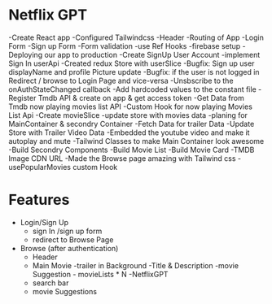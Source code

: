 # Netflix GPT

-Create React app
-Configured Tailwindcss
-Header
-Routing  of App
-Login Form
-Sign up Form
-Form validation 
-use Ref Hooks
-firebase setup
-Deploying our app to production
-Create SignUp User Account
-implement Sign In userApi
-Created redux Store with userSlice
-Bugfix: Sign up user displayName and profile Picture update
-Bugfix: if the user is not logged in Redirect / browse to Login Page and vice-versa
-Unsbscribe to the onAuthStateChanged callback
-Add hardcoded values to the constant file
-Register Tmdb API & create on app & get access token
-Get Data from Tmdb now playing movies list API
-Custom Hook for now  playing Movies List Api
-Create movieSlice
-update store with movies data
-planing for MainContainer & secondry Container
-Fetch Data for trailer Data
-Update Store with Trailer Video Data
-Embedded the youtube video and make it autoplay and mute 
-Tailwind Classes to make Main Container look awesome
-Build Secondry Components
-Build Movie List
-Build Movie Card
-TMDB Image CDN URL
-Made the Browse page amazing with Tailwind css
-usePopularMovies custom Hook

# Features

- Login/Sign Up
   - sign In /sign up form
   - redirect to Browse Page
- Browse (after authentication)
    - Header
    - Main Movie
        -trailer in Background
        -Title & Description
        -movie Suggestion
            - movieLists * N 
-NetflixGPT
    - search bar 
    - movie Suggestions            
